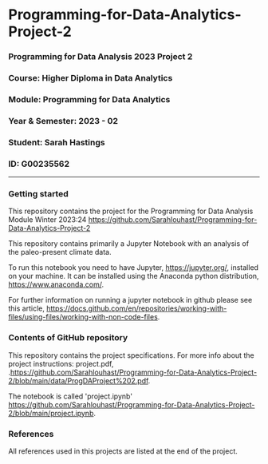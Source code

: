 # Programming-for-Data-Analytics-Project-2

### Programming for Data Analysis 2023 Project 2
### Course: Higher Diploma in Data Analytics
### Module: Programming for Data Analytics
### Year & Semester: 2023 - 02
### Student: Sarah Hastings
### ID: G00235562

***

### Getting started
This repository contains the project for the Programming for Data Analysis Module Winter 2023:24 https://github.com/Sarahlouhast/Programming-for-Data-Analytics-Project-2

This repository contains primarily a Jupyter Notebook with an analysis of the paleo-present climate data.

To run this notebook you need to have Jupyter, https://jupyter.org/, installed on your machine. It can be installed using the Anaconda python distribution, https://www.anaconda.com/.

For further information on running a jupyter notebook in github please see this article, https://docs.github.com/en/repositories/working-with-files/using-files/working-with-non-code-files.

### Contents of GitHub repository
This repository contains the project specifications. For more info about the project instructions: project.pdf,  .https://github.com/Sarahlouhast/Programming-for-Data-Analytics-Project-2/blob/main/data/ProgDAProject%202.pdf.

The notebook is called 'project.ipynb' https://github.com/Sarahlouhast/Programming-for-Data-Analytics-Project-2/blob/main/project.ipynb.

### References
All references used in this projects are listed at the end of the project.